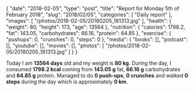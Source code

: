 {
    "date": "2018-02-05",
    "type": "post",
    "title": "Report for Monday 5th of February 2018",
    "slug": "2018\/02\/05",
    "categories": [
        "Daily report"
    ],
    "images": [
        "\/photos\/2018-02-05\/20180205_181313.jpg"
    ],
    "health": {
        "weight": 80,
        "height": 173,
        "age": 13564
    },
    "nutrition": {
        "calories": 1798.2,
        "fat": 143.05,
        "carbohydrates": 66.16,
        "protein": 64.85
    },
    "exercise": {
        "pushups": 0,
        "crunches": 0,
        "steps": 0
    },
    "media": {
        "books": [],
        "podcast": [],
        "youtube": [],
        "movies": [],
        "photos": [
            "\/photos\/2018-02-05\/20180205_181313.jpg"
        ]
    }
}

Today I am <strong>13564 days</strong> old and my weight is <strong>80 kg</strong>. During the day, I consumed <strong>1798.2 kcal</strong> coming from <strong>143.05 g</strong> fat, <strong>66.16 g</strong> carbohydrates and <strong>64.85 g</strong> protein. Managed to do <strong>0 push-ups</strong>, <strong>0 crunches</strong> and walked <strong>0 steps</strong> during the day which is approximately <strong>0 km</strong>.